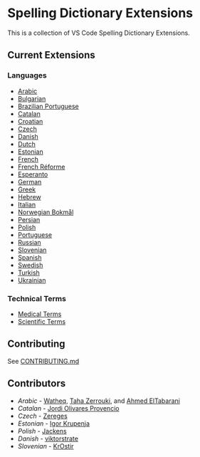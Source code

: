 # Spelling Dictionary Extensions

This is a collection of VS Code Spelling Dictionary Extensions.

## Current Extensions

### Languages
- [Arabic](./extensions/arabic)
- [Bulgarian](./extensions/bulgarian)
- [Brazilian Portuguese](./extensions/portuguese-brazilian)
- [Catalan](./extensions/catalan)
- [Croatian](./extensions/croatian)
- [Czech](./extensions/czech)
- [Danish](./extensions/danish)
- [Dutch](./extensions/dutch)
- [Estonian](./extensions/estonian)
- [French](./extensions/french)
- [French Réforme](./extensions/french-reforme)
- [Esperanto](./extensions/esperanto)
- [German](./extensions/german)
- [Greek](./extensions/greek)
- [Hebrew](./extensions/hebrew)
- [Italian](./extensions/italian)
- [Norwegian Bokmål](./extensions/norwegian-bokmal)
- [Persian](./extensions/persian)
- [Polish](./extensions/polish)
- [Portuguese](./extensions/portuguese)
- [Russian](./extensions/russian)
- [Slovenian](./extensions/slovenian)
- [Spanish](./extensions/spanish)
- [Swedish](./extensions/swedish)
- [Turkish](./extensions/turkish)
- [Ukrainian](./extensions/ukrainian)

### Technical Terms
- [Medical Terms](./extensions/medical-terms)
- [Scientific Terms](./extensions/scientific-terms)

## Contributing

See [CONTRIBUTING.md](CONTRIBUTING.md)

## Contributors

- _Arabic_ - [Watheq](https://github.com/watheqAlshowaiter/), [Taha Zerrouki](https://github.com/linuxscout), and [Ahmed ElTabarani](https://github.com/AhmedElTabarani)
- _Catalan_ - [Jordi Olivares Provencio](https://github.com/jordiolivares)
- _Czech_ - [Zereges](https://github.com/Zereges)
- _Estonian_ - [Igor Krupenja](https://github.com/igor-krupenja)
- _Polish_ - [Jackens](https://github.com/jackens)
- _Danish_ - [viktorstrate](https://github.com/viktorstrate)
- _Slovenian_ - [KrOstir](https://github.com/KrOstir)

<!---
cspell:words Jordi Olivares Provencio
cspell:words Zereges
cspell:words Igor Krupenja
cspell:words Jackens
cspell:words viktorstrate
cspell:words KrOstir
cspell:words Bokmål bokmal
cspell:words Watheq Taha Zerrouki Ahmed ElTabarani
--->
